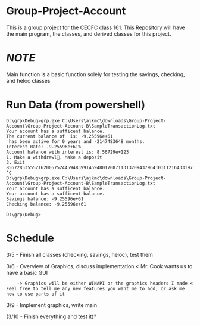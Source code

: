 # Group-Project-Account
This is a group project for the CECFC class 161. This Repository will have the main program, the classes, and derived classes for this project.

# *NOTE*
Main function is a basic function solely for testing the savings, checking, and heloc classes

# Run Data (from powershell)
```
D:\grp\Debug>grp.exe C:\Users\ajkmc\downloads\Group-Project-Account\Group-Project-Account-B\SampleTransactionLog.txt
Your account has a sufficent balance.
The current balance of  is: -9.25596e+61
 has been active for 0 years and -2147483648 months.
Interest Rate: -9.25596e+61%
Account balance with interest is: 8.56729e+123
1. Make a withdrawl. Make a deposit
3. Exit
8567285355521620057524459483991459480170871131320943796410311216433197316881456677415593080196293059213543335420088419352576.000000
^C
D:\grp\Debug>grp.exe C:\Users\ajkmc\downloads\Group-Project-Account\Group-Project-Account-B\SampleTransactionLog.txt
Your account has a sufficent balance.
Your account has a sufficent balance.
Savings balance: -9.25596e+61
Checking balance: -9.25596e+61

D:\grp\Debug>
```

# Schedule
3/5 - Finish all classes (checking, savings, heloc), test them

3/6 - Overview of Graphics, discuss implementation < Mr. Cook wants us to have a basic GUI

        -> Graphics will be either WINAPI or the graphics headers I made < Feel free to tell me any new features you want me to add, or ask me how to use parts of it
        
3/9 - Implement graphics, write main

(3/10 - Finish everything and test it)?
